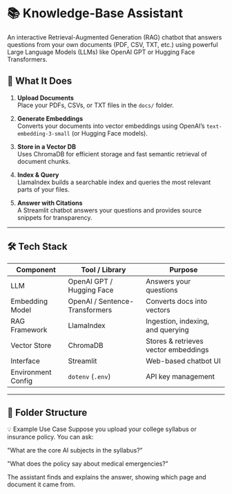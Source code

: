 # 📚 Knowledge-Base Assistant

An interactive Retrieval-Augmented Generation (RAG) chatbot that answers questions from your own documents (PDF, CSV, TXT, etc.) using powerful Large Language Models (LLMs) like OpenAI GPT or Hugging Face Transformers.

## 🚀 What It Does

1. **Upload Documents**  
   Place your PDFs, CSVs, or TXT files in the `docs/` folder.

2. **Generate Embeddings**  
   Converts your documents into vector embeddings using OpenAI’s `text-embedding-3-small` (or Hugging Face models).

3. **Store in a Vector DB**  
   Uses ChromaDB for efficient storage and fast semantic retrieval of document chunks.

4. **Index & Query**  
   LlamaIndex builds a searchable index and queries the most relevant parts of your files.

5. **Answer with Citations**  
   A Streamlit chatbot answers your questions and provides source snippets for transparency.

---

## 🛠 Tech Stack

| Component           | Tool / Library                     | Purpose                              |
|---------------------|------------------------------------|--------------------------------------|
| LLM                 | OpenAI GPT / Hugging Face          | Answers your questions               |
| Embedding Model     | OpenAI / Sentence-Transformers     | Converts docs into vectors           |
| RAG Framework       | LlamaIndex                         | Ingestion, indexing, and querying    |
| Vector Store        | ChromaDB                           | Stores & retrieves vector embeddings |
| Interface           | Streamlit                          | Web-based chatbot UI                 |
| Environment Config  | `dotenv` (`.env`)                  | API key management                   |

---

## 📁 Folder Structure


💡 Example Use Case
Suppose you upload your college syllabus or insurance policy. You can ask:

"What are the core AI subjects in the syllabus?"

"What does the policy say about medical emergencies?"

The assistant finds and explains the answer, showing which page and document it came from.